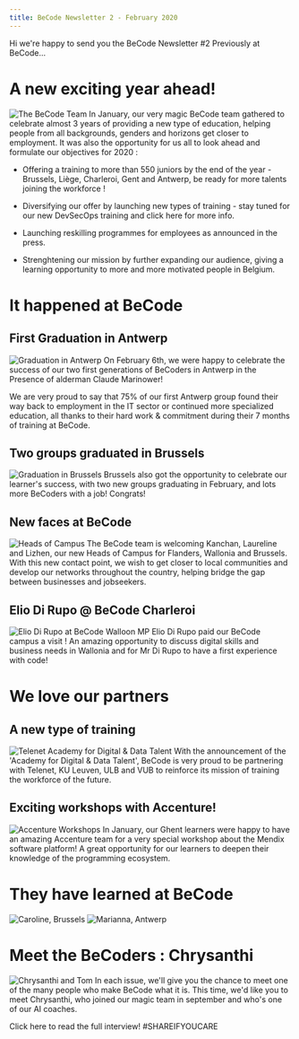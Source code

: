 ```yaml
---
title: BeCode Newsletter 2 - February 2020
---
```



Hi we're happy to send you the
BeCode Newsletter #2
Previously at BeCode...
# A new exciting year ahead!
![The BeCode Team](https://github.com/becodeorg/newsletter/blob/master/source/images/IMG_20200131_170438.jpg "The BeCode Team")
In January, our very magic BeCode team gathered to celebrate almost 3 years of providing a new type of education, helping people from all backgrounds, genders and horizons get closer to employment. It was also the opportunity for us all to look ahead and formulate our objectives for 2020 : 
 
- Offering a training to more than 550 juniors by the end of the year - Brussels, Liège, Charleroi, Gent and Antwerp, be ready for more talents joining the workforce !

- Diversifying our offer by launching new types of training - stay tuned for our new DevSecOps training and click here for more info.

- Launching reskilling programmes for employees as announced in the press.

- Strenghtening our mission by further expanding our audience, giving a learning opportunity to more and more motivated people in Belgium. 

# It happened at BeCode

## First Graduation in Antwerp
![Graduation in Antwerp](https://github.com/becodeorg/newsletter/blob/master/source/images/Graduation%20in%20Antwerp.jpg "Graduation in Antwerp")
On February 6th, we were happy to celebrate the success of our two first generations of BeCoders in Antwerp in the Presence of alderman Claude Marinower! 

We are very proud to say that 75% of our first Antwerp group found their way back to employment in the IT sector or continued more specialized education, all thanks to their hard work & commitment during their 7 months of training at BeCode. 
## Two groups graduated in Brussels
![Graduation in Brussels](https://github.com/becodeorg/newsletter/blob/master/source/images/Graduation%20in%20Brussels.JPG "Graduation in Brussels")
Brussels also got the opportunity to celebrate our learner's success, with two new groups graduating in February, and lots more BeCoders with a job!
Congrats!
## New faces at BeCode
![Heads of Campus](https://github.com/becodeorg/newsletter/blob/master/source/images/WhatsApp%20Image%202020-02-10%20at%2018.06.55.jpeg "Heads of Campus")
The BeCode team is welcoming Kanchan, Laureline and Lizhen, our new Heads of Campus for Flanders, Wallonia and Brussels. With this new contact point, we wish to get closer to local communities and develop our networks throughout the country, helping bridge the gap between businesses and jobseekers. 
## Elio Di Rupo @ BeCode Charleroi
![Elio Di Rupo at BeCode](https://github.com/becodeorg/newsletter/blob/master/source/images/Visite%20Elio%20Di%20Rupo.jpg "Elio Di Rupo at BeCode")
Walloon MP Elio Di Rupo paid our BeCode campus a visit ! An amazing opportunity to discuss digital skills and business needs in Wallonia and for Mr Di Rupo to have a first experience with code!
# We love our partners
## A new type of training
![Telenet Academy for Digital & Data Talent](https://github.com/becodeorg/newsletter/blob/master/source/images/Telenet%20PC.jpg "Telenet Academy for Digital & Data Talent")
With the announcement of the 'Academy for Digital & Data Talent', BeCode is very proud to be partnering with Telenet, KU Leuven, ULB and VUB to reinforce its mission of training the workforce of the future. 
## Exciting workshops with Accenture!
![Accenture Workshops](https://github.com/becodeorg/newsletter/blob/master/source/images/0%20(4).jpg "Accenture Workshops")
In January, our Ghent learners were happy to have an amazing Accenture team for a very special workshop about the Mendix software platform! A great opportunity for our learners to deepen their knowledge of the programming ecosystem.
# They have learned at BeCode
![Caroline, Brussels](https://github.com/becodeorg/newsletter/blob/master/source/images/5.png "Caroline, Brussels")
![Marianna, Antwerp](https://github.com/becodeorg/newsletter/blob/master/source/images/9.png "Marianna, Antwerp")


# Meet the BeCoders : Chrysanthi
![Chrysanthi and Tom](https://github.com/becodeorg/newsletter/blob/master/source/images/IMG_20200103_143306.jpg "Chrysanthi and Tom")
In each issue, we'll give you the chance to meet one of the many people who make BeCode what it is. 
This time, we'd like you to meet Chrysanthi, who joined our magic team in september and who's one of our AI coaches. 

Click here to read the full interview!
#SHAREIFYOUCARE



